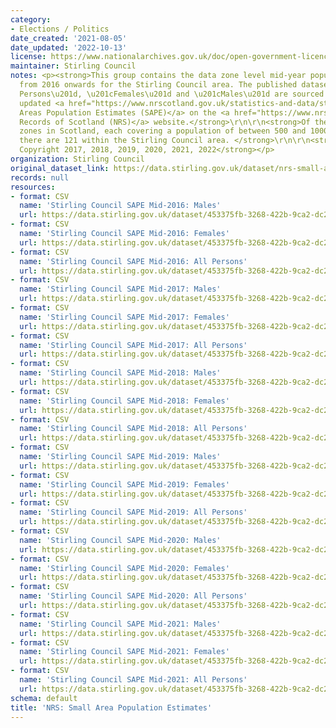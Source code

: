 ```yaml
---
category:
- Elections / Politics
date_created: '2021-08-05'
date_updated: '2022-10-13'
license: https://www.nationalarchives.gov.uk/doc/open-government-licence/version/3/
maintainer: Stirling Council
notes: <p><strong>This group contains the data zone level mid-year population estimates
  from 2016 onwards for the Stirling Council area. The published datasets for \u201cAll
  Persons\u201d, \u201cFemales\u201d and \u201cMales\u201d are sourced from the annually
  updated <a href="https://www.nrscotland.gov.uk/statistics-and-data/statistics/statistics-by-theme/population/population-estimates/2011-based-special-area-population-estimates/small-area-population-estimates">Small
  Areas Population Estimates (SAPE)</a> on the <a href="https://www.nrscotland.gov.uk/">National
  Records of Scotland (NRS)</a> website.</strong>\r\n\r\n<strong>Of the 6,976 data
  zones in Scotland, each covering a population of between 500 and 1000 residents,
  there are 121 within the Stirling Council area. </strong>\r\n\r\n<strong>\xa9 Crown
  Copyright 2017, 2018, 2019, 2020, 2021, 2022</strong></p>
organization: Stirling Council
original_dataset_link: https://data.stirling.gov.uk/dataset/nrs-small-area-population-estimates
records: null
resources:
- format: CSV
  name: 'Stirling Council SAPE Mid-2016: Males'
  url: https://data.stirling.gov.uk/dataset/453375fb-3268-422b-9ca2-dc2164339ec3/resource/fc927111-6a0f-45fb-a7bb-a4faf91b60e8/download/20220712-stirling-council-sape-mid-2016-males.csv
- format: CSV
  name: 'Stirling Council SAPE Mid-2016: Females'
  url: https://data.stirling.gov.uk/dataset/453375fb-3268-422b-9ca2-dc2164339ec3/resource/cbed92fa-ce94-4761-b891-15c72f9df9ee/download/20220712-stirling-council-sape-mid-2016-females.csv
- format: CSV
  name: 'Stirling Council SAPE Mid-2016: All Persons'
  url: https://data.stirling.gov.uk/dataset/453375fb-3268-422b-9ca2-dc2164339ec3/resource/b14a5f9e-57fe-4e24-9793-081d8a0045db/download/20220712-stirling-council-sape-mid-2016-all-persons.csv
- format: CSV
  name: 'Stirling Council SAPE Mid-2017: Males'
  url: https://data.stirling.gov.uk/dataset/453375fb-3268-422b-9ca2-dc2164339ec3/resource/a53b6517-a086-4374-b24d-9b34e37f69e3/download/20220712-stirling-council-sape-mid-2017-males.csv
- format: CSV
  name: 'Stirling Council SAPE Mid-2017: Females'
  url: https://data.stirling.gov.uk/dataset/453375fb-3268-422b-9ca2-dc2164339ec3/resource/84acd032-07e7-4a0a-9105-e530309df8c4/download/20220712-stirling-council-sape-mid-2017-females.csv
- format: CSV
  name: 'Stirling Council SAPE Mid-2017: All Persons'
  url: https://data.stirling.gov.uk/dataset/453375fb-3268-422b-9ca2-dc2164339ec3/resource/20e3984c-add4-4c7e-b2c9-78c8e73b3ae3/download/20220712-stirling-council-sape-mid-2017-all-persons.csv
- format: CSV
  name: 'Stirling Council SAPE Mid-2018: Males'
  url: https://data.stirling.gov.uk/dataset/453375fb-3268-422b-9ca2-dc2164339ec3/resource/7928eea8-278f-496c-91fe-9ae56ce56573/download/20220712-stirling-council-sape-mid-2018-males.csv
- format: CSV
  name: 'Stirling Council SAPE Mid-2018: Females'
  url: https://data.stirling.gov.uk/dataset/453375fb-3268-422b-9ca2-dc2164339ec3/resource/880158b1-8a3a-42cc-8b0e-7af34410c3a5/download/20220712-stirling-council-sape-mid-2018-females.csv
- format: CSV
  name: 'Stirling Council SAPE Mid-2018: All Persons'
  url: https://data.stirling.gov.uk/dataset/453375fb-3268-422b-9ca2-dc2164339ec3/resource/abcb30e1-2a4a-4a03-8cb0-780b9de810aa/download/20220712-stirling-council-sape-mid-2018-all-persons.csv
- format: CSV
  name: 'Stirling Council SAPE Mid-2019: Males'
  url: https://data.stirling.gov.uk/dataset/453375fb-3268-422b-9ca2-dc2164339ec3/resource/962f7a80-644c-424c-931e-dc92e0426c25/download/20220712-stirling-council-sape-mid-2019-males.csv
- format: CSV
  name: 'Stirling Council SAPE Mid-2019: Females'
  url: https://data.stirling.gov.uk/dataset/453375fb-3268-422b-9ca2-dc2164339ec3/resource/a447d4ff-1c04-4f51-a4cc-085b0f839132/download/20220712-stirling-council-sape-mid-2019-females.csv
- format: CSV
  name: 'Stirling Council SAPE Mid-2019: All Persons'
  url: https://data.stirling.gov.uk/dataset/453375fb-3268-422b-9ca2-dc2164339ec3/resource/ceac5b79-4024-4c84-af3a-f22a88ac2802/download/20220712-stirling-council-sape-mid-2019-all-persons.csv
- format: CSV
  name: 'Stirling Council SAPE Mid-2020: Males'
  url: https://data.stirling.gov.uk/dataset/453375fb-3268-422b-9ca2-dc2164339ec3/resource/6634361f-70a8-46e6-9edf-e1d64a2b177d/download/20220712-stirling-council-sape-mid-2020-males.csv
- format: CSV
  name: 'Stirling Council SAPE Mid-2020: Females'
  url: https://data.stirling.gov.uk/dataset/453375fb-3268-422b-9ca2-dc2164339ec3/resource/a028f84f-ad11-4d5e-9cae-5d967d372b1c/download/20220712-stirling-council-sape-mid-2020-females.csv
- format: CSV
  name: 'Stirling Council SAPE Mid-2020: All Persons'
  url: https://data.stirling.gov.uk/dataset/453375fb-3268-422b-9ca2-dc2164339ec3/resource/d7febc0e-8f0f-46ba-b216-b2a97c934851/download/20220712-stirling-council-sape-mid-2020-all-persons.csv
- format: CSV
  name: 'Stirling Council SAPE Mid-2021: Males'
  url: https://data.stirling.gov.uk/dataset/453375fb-3268-422b-9ca2-dc2164339ec3/resource/8561454d-1fee-4aa2-ab4c-88424111ba41/download/20220905-stirling-council-sape-mid-2021-males.csv
- format: CSV
  name: 'Stirling Council SAPE Mid-2021: Females'
  url: https://data.stirling.gov.uk/dataset/453375fb-3268-422b-9ca2-dc2164339ec3/resource/761870c8-e8ed-4e77-941c-810c879236e4/download/20220905-stirling-council-sape-mid-2021-females.csv
- format: CSV
  name: 'Stirling Council SAPE Mid-2021: All Persons'
  url: https://data.stirling.gov.uk/dataset/453375fb-3268-422b-9ca2-dc2164339ec3/resource/f292f707-4914-4bdf-a9ca-b2f28a7e3a7d/download/20220905-stirling-council-sape-mid-2021-all-persons.csv
schema: default
title: 'NRS: Small Area Population Estimates'
---
```

